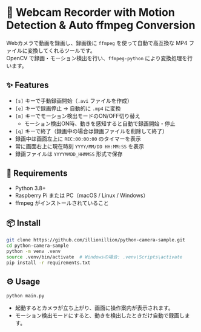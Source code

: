 # 🎥 Webcam Recorder with Motion Detection & Auto ffmpeg Conversion

Webカメラで動画を録画し、録画後に `ffmpeg` を使って自動で高互換な MP4 ファイルに変換してくれるツールです。  
OpenCV で録画・モーション検出を行い、`ffmpeg-python` により変換処理を行います。

## ✨ Features

- `[s]` キーで手動録画開始（`.avi` ファイルを作成）
- `[e]` キーで録画停止 → 自動的に `.mp4` に変換
- `[m]` キーでモーション検出モードのON/OFF切り替え
  - モーション検出ON時、動きを感知すると自動で録画開始・停止
- `[q]` キーで終了（録画中の場合は録画ファイルを削除して終了）
- 録画中は画面左上に `REC:00:00:00` のタイマーを表示
- 常に画面右上に現在時刻 `YYYY/MM/DD HH:MM:SS` を表示
- 録画ファイルは `YYYYMMDD_HHMMSS` 形式で保存

## 🧱 Requirements

- Python 3.8+
- Raspberry Pi または PC（macOS / Linux / Windows）
- ffmpeg がインストールされていること

## 📦 Install

```bash
git clone https://github.com/illionillion/python-camera-sample.git
cd python-camera-sample
python -m venv .venv
source .venv/bin/activate  # Windowsの場合: .venv\Scripts\activate
pip install -r requirements.txt
```

## ⚙️ Usage

```bash
python main.py
```

- 起動するとカメラが立ち上がり、画面に操作案内が表示されます。
- モーション検出モードにすると、動きを検出したときだけ自動で録画します。
